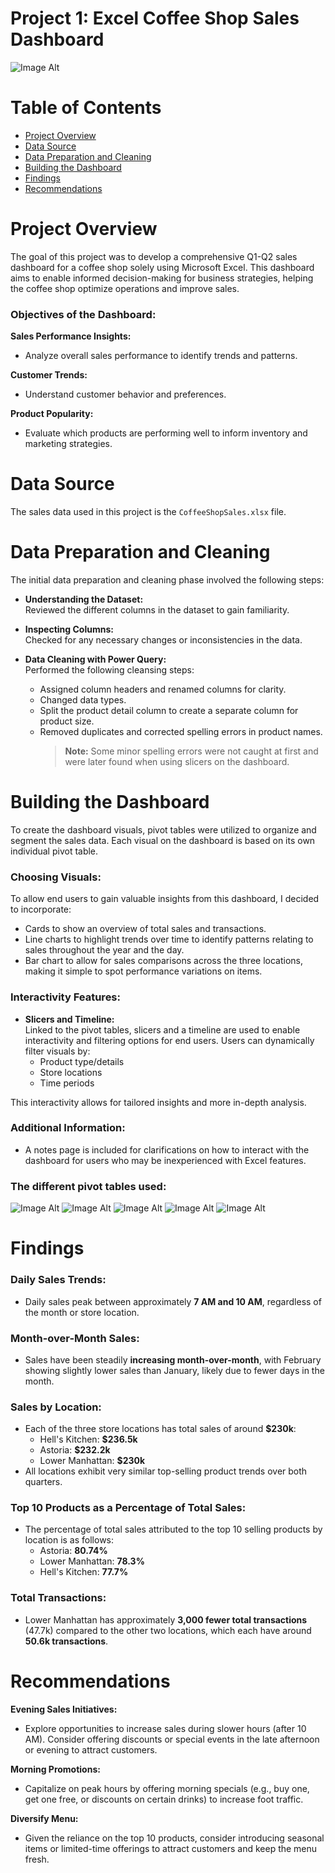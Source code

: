 # Project 1: Excel Coffee Shop Sales Dashboard

![Image Alt](https://github.com/cturner0206/coffee-shop-sales-dashboard/blob/dc89c4948c43132bb9b4bca6e2b8c6a14be9309f/Dashboard.png)


# Table of Contents 
- [Project Overview](#project-overview)
- [Data Source](#data-source)
- [Data Preparation and Cleaning](#data-preparation-and-cleaning)
- [Building the Dashboard](#building-the-dashboard)
- [Findings](#findings)
- [Recommendations](#recommendations)

# Project Overview

The goal of this project was to develop a comprehensive Q1-Q2 sales dashboard for a coffee shop solely using Microsoft Excel. This dashboard aims to enable informed decision-making for business strategies, helping the coffee shop optimize operations and improve sales. 

### Objectives of the Dashboard:
**Sales Performance Insights:**  
- Analyze overall sales performance to identify trends and patterns.

**Customer Trends:**  
- Understand customer behavior and preferences.

**Product Popularity:**  
- Evaluate which products are performing well to inform inventory and marketing strategies.

# Data Source
The sales data used in this project is the `CoffeeShopSales.xlsx` file. 


# Data Preparation and Cleaning

The initial data preparation and cleaning phase involved the following steps:

- **Understanding the Dataset:**  
  Reviewed the different columns in the dataset to gain familiarity.

- **Inspecting Columns:**  
  Checked for any necessary changes or inconsistencies in the data.

- **Data Cleaning with Power Query:**  
  Performed the following cleansing steps:
  - Assigned column headers and renamed columns for clarity.
  - Changed data types. 
  - Split the product detail column to create a separate column for product size.
  - Removed duplicates and corrected spelling errors in product names.
     > **Note:** Some minor spelling errors were not caught at first and were later found when using slicers on the dashboard.

    

# Building the Dashboard

To create the dashboard visuals, pivot tables were utilized to organize and segment the sales data. Each visual on the dashboard is based on its own individual pivot table.

### Choosing Visuals:

To allow end users to gain valuable insights from this dashboard, I decided to incorporate:

- Cards to show an overview of total sales and transactions.
- Line charts to highlight trends over time to identify patterns relating to sales throughout the year and the day.
- Bar chart to allow for sales comparisons across the three locations, making it simple to spot performance variations on items.

### Interactivity Features:
- **Slicers and Timeline:**  
  Linked to the pivot tables, slicers and a timeline are used to enable interactivity and filtering options for end users. Users can dynamically filter visuals by:
  - Product type/details
  - Store locations
  - Time periods

This interactivity allows for tailored insights and more in-depth analysis.

### Additional Information:
- A notes page is included for clarifications on how to interact with the dashboard for users who may be inexperienced with Excel features.


### The different pivot tables used: 

   
 ![Image Alt](https://github.com/cturner0206/coffee-shop-sales-dashboard/blob/dc89c4948c43132bb9b4bca6e2b8c6a14be9309f/Table1.png) 
![Image Alt](https://github.com/cturner0206/coffee-shop-sales-dashboard/blob/dc89c4948c43132bb9b4bca6e2b8c6a14be9309f/Table2.png)
![Image Alt](https://github.com/cturner0206/coffee-shop-sales-dashboard/blob/dc89c4948c43132bb9b4bca6e2b8c6a14be9309f/Table3.png)
![Image Alt](https://github.com/cturner0206/coffee-shop-sales-dashboard/blob/dc89c4948c43132bb9b4bca6e2b8c6a14be9309f/Table4.png)
![Image Alt](https://github.com/cturner0206/coffee-shop-sales-dashboard/blob/dc89c4948c43132bb9b4bca6e2b8c6a14be9309f/Table5.png)



# Findings

### **Daily Sales Trends:**  
  - Daily sales peak between approximately **7 AM and 10 AM**, regardless of the month or store location.

### **Month-over-Month Sales:**  
  - Sales have been steadily **increasing month-over-month**, with February showing slightly lower sales than January, likely due to fewer days in the month.

### **Sales by Location:**  
  - Each of the three store locations has total sales of around **$230k**:
    - Hell's Kitchen: **$236.5k**
    - Astoria: **$232.2k**
    - Lower Manhattan: **$230k** 
  - All locations exhibit very similar top-selling product trends over both quarters.

### **Top 10 Products as a Percentage of Total Sales:**  
  - The percentage of total sales attributed to the top 10 selling products by location is as follows:
    - Astoria: **80.74%**
    - Lower Manhattan: **78.3%**
    - Hell's Kitchen: **77.7%**

### **Total Transactions:**  
  - Lower Manhattan has approximately **3,000 fewer total transactions** (47.7k) compared to the other two locations, which each have around **50.6k transactions**.

  
# Recommendations

**Evening Sales Initiatives:**
 - Explore opportunities to increase sales during slower hours (after 10 AM). Consider offering discounts or special events in the late afternoon or evening to attract customers.
   
**Morning Promotions:**
 - Capitalize on peak hours by offering morning specials (e.g., buy one, get one free, or discounts on certain drinks) to increase foot traffic.
   
**Diversify Menu:**
 - Given the reliance on the top 10 products, consider introducing seasonal items or limited-time offerings to attract customers and keep the menu fresh.

